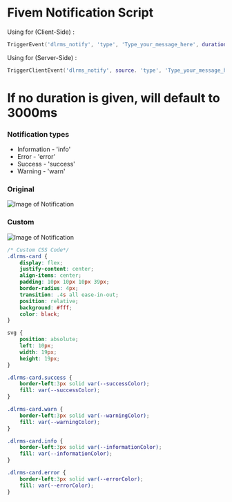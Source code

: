 # Fivem Notification Script
Using for (Client-Side) :

```lua
TriggerEvent('dlrms_notify', 'type', 'Type_your_message_here', duration)
```

Using for (Server-Side) :

```lua
TriggerClientEvent('dlrms_notify', source. 'type', 'Type_your_message_here', duration)
```

# If no duration is given, will default to 3000ms

### Notification types
* Information - 'info'
* Error - 'error'
* Success - 'success'
* Warning - 'warn'

### Original
![Image of Notification](https://cdn.discordapp.com/attachments/850181379778150420/854773290257350686/Screenshot_34.png)

### Custom
![Image of Notification](https://cdn.discordapp.com/attachments/850181379778150420/854773606319259708/Screenshot_35.png)
```css
/* Custom CSS Code*/
.dlrms-card {
    display: flex;
    justify-content: center;
    align-items: center;
    padding: 10px 10px 10px 39px;
    border-radius: 4px;
    transition: .4s all ease-in-out;
    position: relative;
    background: #fff;
    color: black;
}

svg {
    position: absolute;
    left: 10px;
    width: 19px;
    height: 19px;
}

.dlrms-card.success {
    border-left:3px solid var(--successColor);
    fill: var(--successColor);
}

.dlrms-card.warn {
    border-left:3px solid var(--warningColor);
    fill: var(--warningColor);
}

.dlrms-card.info {
    border-left:3px solid var(--informationColor);
    fill: var(--informationColor);
}

.dlrms-card.error {
    border-left:3px solid var(--errorColor);
    fill: var(--errorColor);
}
